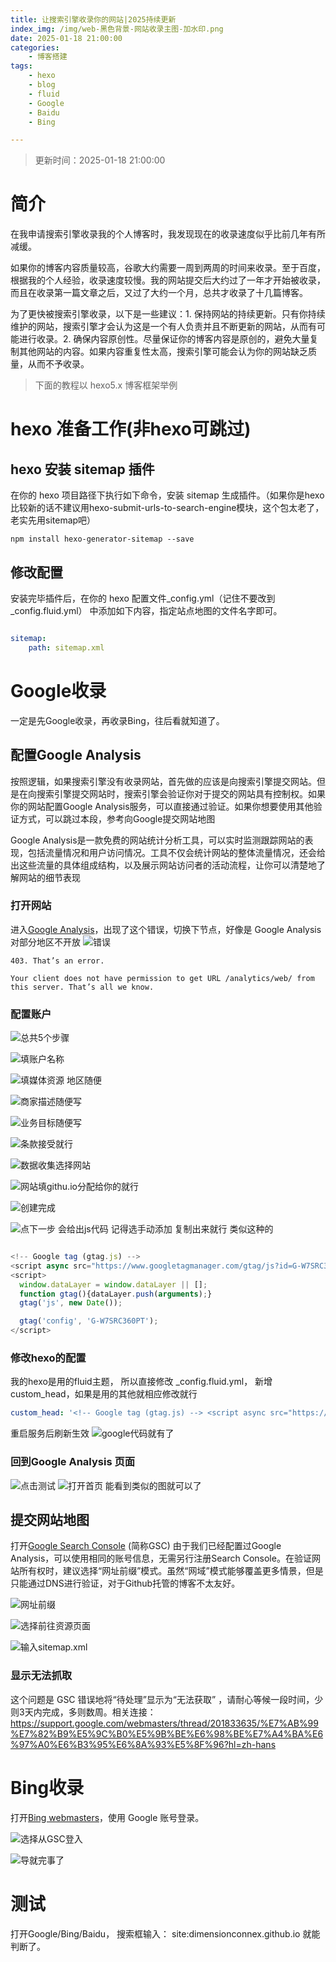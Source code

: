 ```yaml
---
title: 让搜索引擎收录你的网站|2025持续更新
index_img: /img/web-黑色背景-网站收录主图-加水印.png
date: 2025-01-18 21:00:00
categories: 
    - 博客搭建
tags:
    - hexo
    - blog
    - fluid
    - Google
    - Baidu
    - Bing

---
```

<!-- update_date -->
> 更新时间：2025-01-18 21:00:00
<!-- update_date -->



# 简介
在我申请搜索引擎收录我的个人博客时，我发现现在的收录速度似乎比前几年有所减缓。

如果你的博客内容质量较高，谷歌大约需要一周到两周的时间来收录。至于百度，根据我的个人经验，收录速度较慢。我的网站提交后大约过了一年才开始被收录，而且在收录第一篇文章之后，又过了大约一个月，总共才收录了十几篇博客。

为了更快被搜索引擎收录，以下是一些建议：1. 保持网站的持续更新。只有你持续维护的网站，搜索引擎才会认为这是一个有人负责并且不断更新的网站，从而有可能进行收录。2. 确保内容原创性。尽量保证你的博客内容是原创的，避免大量复制其他网站的内容。如果内容重复性太高，搜索引擎可能会认为你的网站缺乏质量，从而不予收录。

> 下面的教程以 hexo5.x 博客框架举例

# hexo 准备工作(非hexo可跳过)

## hexo 安装 sitemap 插件
在你的 hexo 项目路径下执行如下命令，安装 sitemap 生成插件。（如果你是hexo比较新的话不建议用hexo-submit-urls-to-search-engine模块，这个包太老了，老实先用sitemap吧）
```shell
npm install hexo-generator-sitemap --save
```

## 修改配置
安装完毕插件后，在你的 hexo 配置文件_config.yml（记住不要改到_config.fluid.yml） 中添加如下内容，指定站点地图的文件名字即可。
```yml

sitemap:
    path: sitemap.xml
```

# Google收录
一定是先Google收录，再收录Bing，往后看就知道了。
## 配置Google Analysis
按照逻辑，如果搜索引擎没有收录网站，首先做的应该是向搜索引擎提交网站。但是在向搜索引擎提交网站时，搜索引擎会验证你对于提交的网站具有控制权。如果你的网站配置Google Analysis服务，可以直接通过验证。如果你想要使用其他验证方式，可以跳过本段，参考向Google提交网站地图

Google Analysis是一款免费的网站统计分析工具，可以实时监测跟踪网站的表现，包括流量情况和用户访问情况。工具不仅会统计网站的整体流量情况，还会给出这些流量的具体组成结构，以及展示网站访问者的活动流程，让你可以清楚地了解网站的细节表现
### 打开网站
进入[Google Analysis](https://analytics.google.com/analytics/web/provision/#/provision)，出现了这个错误，切换下节点，好像是 Google Analysis 对部分地区不开放
![错误](/img/web-blog-include-1.png)
```text
403. That’s an error.

Your client does not have permission to get URL /analytics/web/ from this server. That’s all we know. 
```

### 配置账户
![总共5个步骤](/img/web-blog-include-3.png)

![填账户名称](/img/web-blog-include-4.png)

![填媒体资源 地区随便](/img/web-blog-include-5.png)

![商家描述随便写](/img/web-blog-include-6.png)

![业务目标随便写](/img/web-blog-include-7.png)

![条款接受就行](/img/web-blog-include-8.png)

![数据收集选择网站](/img/web-blog-include-9.png)

![网站填githu.io分配给你的就行](/img/web-blog-include-10.png)

![创建完成](/img/web-blog-include-11.png)

![点下一步 会给出js代码 记得选手动添加 复制出来就行](/img/web-blog-include-11.png)
类似这种的
```js

<!-- Google tag (gtag.js) -->
<script async src="https://www.googletagmanager.com/gtag/js?id=G-W7SRC360PT"></script>
<script>
  window.dataLayer = window.dataLayer || [];
  function gtag(){dataLayer.push(arguments);}
  gtag('js', new Date());

  gtag('config', 'G-W7SRC360PT');
</script>

```
### 修改hexo的配置
我的hexo是用的fluid主题， 所以直接修改 _config.fluid.yml， 新增custom_head，如果是用的其他就相应修改就行
```yml
custom_head: '<!-- Google tag (gtag.js) --> <script async src="https://www.googletagmanager.com/gtag/js?id=G-W7SRC360PT"></script> <script> window.dataLayer = window.dataLayer || []; function gtag(){dataLayer.push(arguments);} gtag("js", new Date()); gtag("config", "G-W7SRC360PT"); </script>'
```
重启服务后刷新生效
![google代码就有了](/img/web-blog-include-13.png)

### 回到Google Analysis 页面 
![点击测试](/img/web-blog-include-14.png)
![打开首页 能看到类似的图就可以了](/img/web-blog-include-15.png)

## 提交网站地图
打开[Google Search Console](https://search.google.com/u/1/search-console) (简称GSC)
由于我们已经配置过Google Analysis，可以使用相同的账号信息，无需另行注册Search Console。在验证网站所有权时，建议选择“网址前缀”模式。虽然“网域”模式能够覆盖更多情景，但是只能通过DNS进行验证，对于Github托管的博客不太友好。

![网址前缀](/img/web-blog-include-16.png)

![选择前往资源页面](/img/web-blog-include-17.png)

![输入sitemap.xml](/img/web-blog-include-18.png)

### 显示无法抓取
这个问题是 GSC 错误地将“待处理”显示为“无法获取”  ，请耐心等候一段时间，少则3天内完成，多则数周。相关连接： https://support.google.com/webmasters/thread/201833635/%E7%AB%99%E7%82%B9%E5%9C%B0%E5%9B%BE%E6%98%BE%E7%A4%BA%E6%97%A0%E6%B3%95%E6%8A%93%E5%8F%96?hl=zh-hans


# Bing收录
打开[Bing webmasters](https://www.bing.com/webmasters/about)，使用 Google 账号登录。

![选择从GSC登入](/img/web-blog-include-19.png)

![导就完事了](/img/web-blog-include-20.png)



# 测试
打开Google/Bing/Baidu， 搜索框输入： site:dimensionconnex.github.io 就能判断了。
